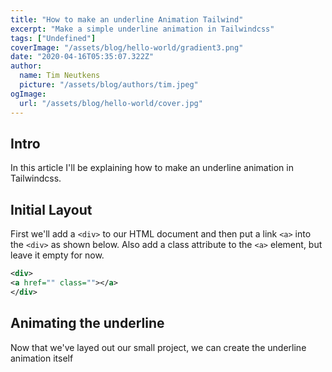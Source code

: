 ```yaml
---
title: "How to make an underline Animation Tailwind"
excerpt: "Make a simple underline animation in Tailwindcss"
tags: ["Undefined"]
coverImage: "/assets/blog/hello-world/gradient3.png"
date: "2020-04-16T05:35:07.322Z"
author:
  name: Tim Neutkens
  picture: "/assets/blog/authors/tim.jpeg"
ogImage:
  url: "/assets/blog/hello-world/cover.jpg"
---
```

## Intro
In this article I'll be explaining how to make an underline animation in Tailwindcss. 

## Initial Layout
First we'll add a `<div>` to our HTML document and then put a link `<a>` into the `<div>` as shown below. Also add a class attribute to the `<a>` element, but leave it empty for now.

```xml
<div>
<a href="" class=""></a>
</div>
```
## Animating the underline
Now that we've layed out our small project, we can create the underline animation itself

